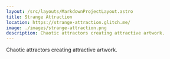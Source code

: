 ```yaml
---
layout: /src/layouts/MarkdownProjectLayout.astro
title: Strange Attraction
location: https://strange-attraction.glitch.me/
image: ./images/strange-attraction.png
description: Chaotic attractors creating attractive artwork.
---
```

Chaotic attractors creating attractive artwork.